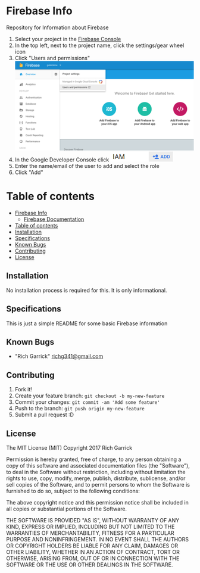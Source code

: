 # Firebase Info

Repository for Information about Firebase

  1.  Select your project in the [Firebase Console](https://firebase.google.com/)
  2.  In the top left, next to the project name, click the settings/gear wheel icon
  3.  Click "Users and permissions" ![firebase main pic](./img/ss01.png)
  4.  In the Google Developer Console click ![firebase pic](./img/firebasepic01.png)
  5.  Enter the name/email of the user to add and select the role
  6.  Click "Add"


Table of contents
=================

  * [Firebase Info](#firebase-info)
    * [Firebase Documentation](https://firebase.google.com/docs/)
  * [Table of contents](#table-of-contents)
  * [Installation](#installation)
  * [Specifications](#specifications)
  * [Known Bugs](#known-bugs)
  * [Contributing](#contributing)
  * [License](#license)


## Installation

No installation process is required for this.  It is only informational.

## Specifications

This is just a simple README for some basic Firebase information

## Known Bugs
* "Rich Garrick" <richg341@gmail.com>

## Contributing

1. Fork it!
2. Create your feature branch: `git checkout -b my-new-feature`
3. Commit your changes: `git commit -am 'Add some feature'`
4. Push to the branch: `git push origin my-new-feature`
5. Submit a pull request :D


## License
The MIT License (MIT)
Copyright 2017 Rich Garrick

Permission is hereby granted, free of charge, to any person obtaining a copy of this software and associated documentation files (the "Software"), to deal in the Software without restriction, including without limitation the rights to use, copy, modify, merge, publish, distribute, sublicense, and/or sell copies of the Software, and to permit persons to whom the Software is furnished to do so, subject to the following conditions:

The above copyright notice and this permission notice shall be included in all copies or substantial portions of the Software.

THE SOFTWARE IS PROVIDED "AS IS", WITHOUT WARRANTY OF ANY KIND, EXPRESS OR IMPLIED, INCLUDING BUT NOT LIMITED TO THE WARRANTIES OF MERCHANTABILITY, FITNESS FOR A PARTICULAR PURPOSE AND NONINFRINGEMENT. IN NO EVENT SHALL THE AUTHORS OR COPYRIGHT HOLDERS BE LIABLE FOR ANY CLAIM, DAMAGES OR OTHER LIABILITY, WHETHER IN AN ACTION OF CONTRACT, TORT OR OTHERWISE, ARISING FROM, OUT OF OR IN CONNECTION WITH THE SOFTWARE OR THE USE OR OTHER DEALINGS IN THE SOFTWARE.
